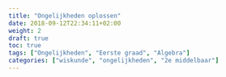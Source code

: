 ```yaml
---
title: "Ongelijkheden oplossen"
date: 2018-09-12T22:34:11+02:00
weight: 2
draft: true
toc: true
tags: ["Ongelijkheden", "Eerste graad", "Algebra"]
categories: ["wiskunde", "ongelijkheden", "2e middelbaar"]
---
```

